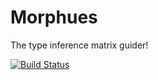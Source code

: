 # Morphues
The type inference matrix guider!

[![Build
Status](https://travis-ci.org/yosy/morphues.png)](https://travis-ci.org/yosy/morphues)
